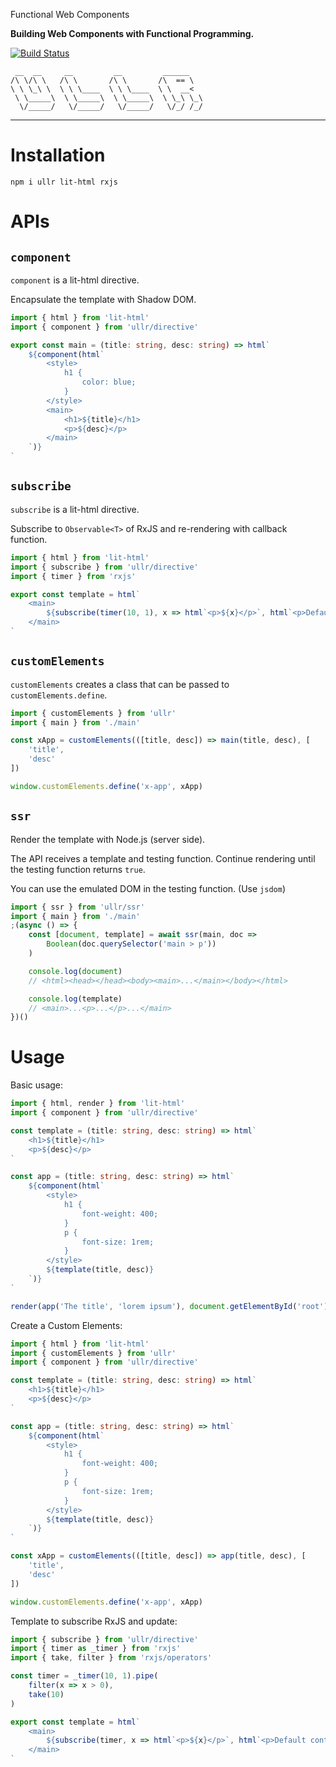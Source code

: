 Functional Web Components

**Building Web Components with Functional Programming.**

[![Build Status](https://travis-ci.org/aggre/ullr.svg?branch=master)](https://travis-ci.org/aggre/ullr)

```
 __  __     __         __         ______
/\ \/\ \   /\ \       /\ \       /\  == \
\ \ \_\ \  \ \ \____  \ \ \____  \ \  __<
 \ \_____\  \ \_____\  \ \_____\  \ \_\ \_\
  \/_____/   \/_____/   \/_____/   \/_/ /_/
```

---

# Installation

```
npm i ullr lit-html rxjs
```

# APIs

## `component`

`component` is a lit-html directive.

Encapsulate the template with Shadow DOM.

```ts
import { html } from 'lit-html'
import { component } from 'ullr/directive'

export const main = (title: string, desc: string) => html`
	${component(html`
		<style>
			h1 {
				color: blue;
			}
		</style>
		<main>
			<h1>${title}</h1>
			<p>${desc}</p>
		</main>
	`)}
`
```

## `subscribe`

`subscribe` is a lit-html directive.

Subscribe to `Observable<T>` of RxJS and re-rendering with callback function.

```ts
import { html } from 'lit-html'
import { subscribe } from 'ullr/directive'
import { timer } from 'rxjs'

export const template = html`
	<main>
		${subscribe(timer(10, 1), x => html`<p>${x}</p>`, html`<p>Default content</p>`)}
	</main>
`
```

## `customElements`

`customElements` creates a class that can be passed to `customElements.define`.

```ts
import { customElements } from 'ullr'
import { main } from './main'

const xApp = customElements(([title, desc]) => main(title, desc), [
	'title',
	'desc'
])

window.customElements.define('x-app', xApp)
```

## `ssr`

Render the template with Node.js (server side).

The API receives a template and testing function. Continue rendering until the testing function returns `true`.

You can use the emulated DOM in the testing function. (Use `jsdom`)

```ts
import { ssr } from 'ullr/ssr'
import { main } from './main'
;(async () => {
	const [document, template] = await ssr(main, doc =>
		Boolean(doc.querySelector('main > p'))
	)

	console.log(document)
	// <html><head></head><body><main>...</main></body></html>

	console.log(template)
	// <main>...<p>...</p>...</main>
})()
```

# Usage

Basic usage:

```ts
import { html, render } from 'lit-html'
import { component } from 'ullr/directive'

const template = (title: string, desc: string) => html`
	<h1>${title}</h1>
	<p>${desc}</p>
`

const app = (title: string, desc: string) => html`
	${component(html`
		<style>
			h1 {
				font-weight: 400;
			}
			p {
				font-size: 1rem;
			}
		</style>
		${template(title, desc)}
	`)}
`

render(app('The title', 'lorem ipsum'), document.getElementById('root'))
```

Create a Custom Elements:

```ts
import { html } from 'lit-html'
import { customElements } from 'ullr'
import { component } from 'ullr/directive'

const template = (title: string, desc: string) => html`
	<h1>${title}</h1>
	<p>${desc}</p>
`

const app = (title: string, desc: string) => html`
	${component(html`
		<style>
			h1 {
				font-weight: 400;
			}
			p {
				font-size: 1rem;
			}
		</style>
		${template(title, desc)}
	`)}
`

const xApp = customElements(([title, desc]) => app(title, desc), [
	'title',
	'desc'
])

window.customElements.define('x-app', xApp)
```

Template to subscribe RxJS and update:

```ts
import { subscribe } from 'ullr/directive'
import { timer as _timer } from 'rxjs'
import { take, filter } from 'rxjs/operators'

const timer = _timer(10, 1).pipe(
	filter(x => x > 0),
	take(10)
)

export const template = html`
	<main>
		${subscribe(timer, x => html`<p>${x}</p>`, html`<p>Default content</p>`)}
	</main>
`
```
